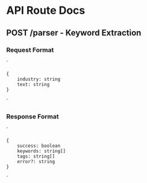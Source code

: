 # API Route Docs

## POST /parser - Keyword Extraction

### Request Format

`

    {
        industry: string
        text: string
    }
`

### Response Format

`

    {
        success: boolean
        keywords: string[]
        tags: string[]
        error?: string
    }
`
